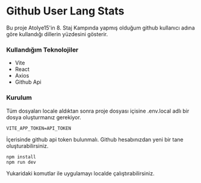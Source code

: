 # Github User Lang Stats

Bu proje Atolye15'in 8. Staj Kampında yapmış olduğum github kullanıcı adına göre kullandığı dillerin yüzdesini gösterir.

### Kullandığım Teknolojiler
 - Vite
 - React
 - Axios
 - Github Api


### Kurulum

Tüm dosyaları locale aldıktan sonra proje dosyası içisine .env.local adlı bir dosya oluşturmanız gerekiyor.
```
VITE_APP_TOKEN=API_TOKEN
```
İçerisinde github api token bulunmalı. Github hesabınızdan yeni bir tane oluşturabilirsiniz.

```
npm install
npm run dev
```
Yukaridaki komutlar ile uygulamayı localde çalıştırabilirsiniz.